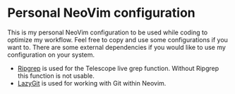 # Personal NeoVim configuration

This is my personal NeoVim configuration to be used while coding to optimize my workflow. Feel free to copy and use some configurations if you want to.
There are some external dependencies if you would like to use my configuration on your system.

- [Ripgrep](https://github.com/BurntSushi/ripgrep) is used for the Telescope live grep function. Without Ripgrep this function is not usable.
- [LazyGit](https://github.com/jesseduffield/lazygit#installation) is used for working with Git within Neovim.
